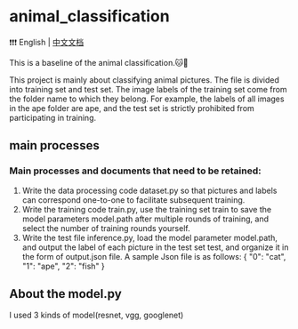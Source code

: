 # animal_classification
❗️❗️❗️ English | [中文文档](https://github.com/nanase1025/animal_classification/blob/main/README_zh.md)

This is a baseline of the animal classification.🐱🐶

This project is mainly about classifying animal pictures. The file is divided into training set and test set. The image labels of the training set come from the folder name to which they belong. For example, the labels of all images in the ape folder are ape, and the test set is strictly prohibited from participating in training.

## main processes
### Main processes and documents that need to be retained:
1. Write the data processing code dataset.py so that pictures and labels can correspond one-to-one to facilitate subsequent training.
2. Write the training code train.py, use the training set train to save the model parameters model.path after multiple rounds of training, and select the number of training rounds yourself.
3. Write the test file inference.py, load the model parameter model.path, and output the label of each picture in the test set test, and organize it in the form of output.json file. A sample Json file is as follows:
{
    "0": "cat",
    "1": "ape",
    "2": "fish"
}

## About the model.py
I used 3 kinds of model(resnet, vgg, googlenet)
